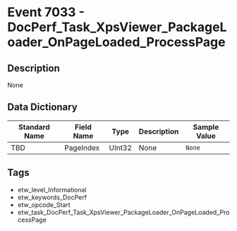 # Event 7033 - DocPerf_Task_XpsViewer_PackageLoader_OnPageLoaded_ProcessPage

## Description
None

## Data Dictionary
|Standard Name|Field Name|Type|Description|Sample Value|
|---|---|---|---|---|
|TBD|PageIndex|UInt32|None|`None`|

## Tags
* etw_level_Informational
* etw_keywords_DocPerf
* etw_opcode_Start
* etw_task_DocPerf_Task_XpsViewer_PackageLoader_OnPageLoaded_ProcessPage